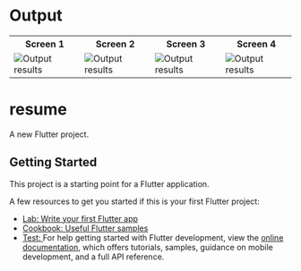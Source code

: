 
<table>
<h1>Output</h1>
    <tr>
        <th>Screen 1</th>
        <th>Screen 2</th>
        <th>Screen 3</th>
        <th>Screen 4</th>
    </tr>
    <tr>
        <td><img src= "https://github.com/TariqMehmood1004/FlutterApp/blob/main/Output/1.jpg" alt="Output results"></td>
        <td><img src= "https://github.com/TariqMehmood1004/FlutterApp/blob/main/Output/2.jpg" alt="Output results"></td>
        <td><img src= "https://github.com/TariqMehmood1004/FlutterApp/blob/main/Output/3.jpg" alt="Output results"></td>
        <td><img src= "https://github.com/TariqMehmood1004/FlutterApp/blob/main/Output/4.jpg" alt="Output results"></td>
    </tr>
</table>

# resume
A new Flutter project.

## Getting Started

This project is a starting point for a Flutter application.

A few resources to get you started if this is your first Flutter project:

- [Lab: Write your first Flutter app](https://docs.flutter.dev/get-started/codelab)
- [Cookbook: Useful Flutter samples](https://docs.flutter.dev/cookbook)
- [Test: ](htttps://www.google.com)
For help getting started with Flutter development, view the
[online documentation](https://docs.flutter.dev/), which offers tutorials,
samples, guidance on mobile development, and a full API reference.


